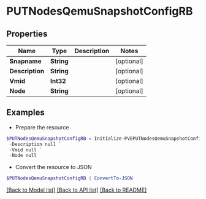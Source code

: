 # PUTNodesQemuSnapshotConfigRB
## Properties

Name | Type | Description | Notes
------------ | ------------- | ------------- | -------------
**Snapname** | **String** |  | [optional] 
**Description** | **String** |  | [optional] 
**Vmid** | **Int32** |  | [optional] 
**Node** | **String** |  | [optional] 

## Examples

- Prepare the resource
```powershell
$PUTNodesQemuSnapshotConfigRB = Initialize-PVEPUTNodesQemuSnapshotConfigRB  -Snapname null `
 -Description null `
 -Vmid null `
 -Node null
```

- Convert the resource to JSON
```powershell
$PUTNodesQemuSnapshotConfigRB | ConvertTo-JSON
```

[[Back to Model list]](../README.md#documentation-for-models) [[Back to API list]](../README.md#documentation-for-api-endpoints) [[Back to README]](../README.md)

